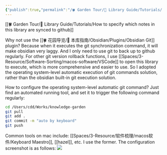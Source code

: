 ```yaml
---
{"publish":true,"permalink":"/🍀 Garden Tour/🧰 Library Guide/Tutorials/How to automatically sync this library to github daily.md","title":"How to automatically sync this library to github daily","created":"2022-08-25","modified":"2023-03-14","published":"2025-07-10T21:53:00.213+08:00","cssclasses":""}
---
```


[[🍀 Garden Tour/🧰 Library Guide/Tutorials/How to specify which notes in this library are synced to github]]

Why not use the [[🍀 花园导览/🧰 本库指南/Obsidian/Plugins/Obsidian Git]] plugin?
Because when it executes the git synchronization command, it will make obsidian very laggy. And I only need to use git to back up to github regularly. For other git version rollback functions, I use [[Spaces/3-Resource/Software-Sorting/macos-software/VSCode]] to open this library to execute, which is more comprehensive and easier to use. So I adopted the operating system-level automatic execution of git commands solution, rather than the obsidian built-in git execution solution.

How to configure the operating system-level automatic git command?
Just find an automated running tool, and set it to trigger the following command regularly:

```zsh
cd /Users/cdd/Works/knowledge-garden
git pull
git add .
git commit -m "auto by keyboard"
git push
```

Common tools on mac include: [[Spaces/3-Resource/软件梳理/macos软件/Keyboard Maestro]], [[hazel]], etc. I use the former. The configuration screenshot is as follows:
![](https://img2.oldwinter.top/202208250919001.png) 